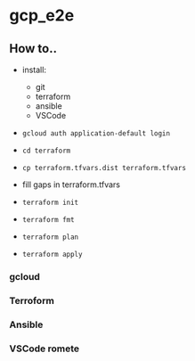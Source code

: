 # gcp_e2e

## How to..
* install:
  * git
  * terraform
  * ansible
  * VSCode

* `gcloud auth application-default login`
* `cd terraform`
* `cp terraform.tfvars.dist terraform.tfvars`
* fill gaps in terraform.tfvars
* `terraform init`
* `terraform fmt`
* `terraform plan`
* `terraform apply`
### gcloud
### Terroform
### Ansible
### VSCode romete
